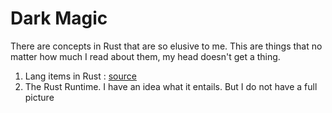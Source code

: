 # Dark Magic

There are concepts in Rust that are so elusive to me. This are things that no matter how much I read about them, my head doesn't get a thing.


1. Lang items in Rust : [source](https://manishearth.github.io/blog/2017/01/11/rust-tidbits-what-is-a-lang-item/?ref=ductile.systems)
2. The Rust Runtime. I have an idea what it entails. But I do not have a full picture